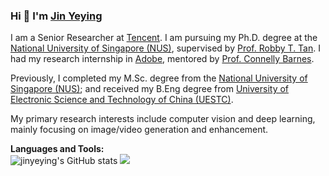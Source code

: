 ### Hi 👋 I'm [Jin Yeying](https://jinyeying.github.io) 
I am a Senior Researcher at [Tencent](https://www.tencent.com/en-us/about.html). I am pursuing my Ph.D. degree at the [National University of Singapore (NUS)](https://cde.nus.edu.sg/ece/), supervised by [Prof. Robby T. Tan](http://tanrobby.github.io/). I had my research internship in [Adobe](https://research.adobe.com/), mentored by [Prof. Connelly Barnes](http://www.connellybarnes.com/work/).

Previously, I completed my M.Sc. degree from the [National University of Singapore (NUS)](https://cde.nus.edu.sg/ece/); and received my B.Eng degree from [University of Electronic Science and Technology of China (UESTC)](https://en.uestc.edu.cn/). 

My primary research interests include computer vision and deep learning, mainly focusing on image/video generation and enhancement.

**Languages and Tools:**  
![jinyeying's GitHub stats](https://github-readme-stats.vercel.app/api?username=jinyeying&theme=gotham&show_icons=true&count_private=true&include_all_commits=true)
![](https://github-profile-summary-cards.vercel.app/api/cards/profile-details?username=jinyeying&theme=2077&count_private=true&include_all_commits=true)
